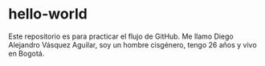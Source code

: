 # hello-world
Este repositorio es para practicar el flujo de GitHub.
Me llamo Diego Alejandro Vásquez Aguilar, soy un hombre cisgénero, tengo 26 años y vivo en Bogotá.
